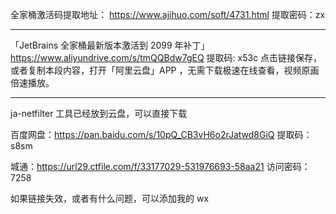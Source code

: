全家桶激活码提取地址：
https://www.ajihuo.com/soft/4731.html
提取密码：zx

---

「JetBrains 全家桶最新版本激活到 2099 年补丁」https://www.aliyundrive.com/s/tmQQBdw7gEQ 提取码: x53c
点击链接保存，或者复制本段内容，打开「阿里云盘」APP ，无需下载极速在线查看，视频原画倍速播放。

---

ja-netfilter 工具已经放到云盘，可以直接下载

百度网盘：https://pan.baidu.com/s/10pQ_CB3vH6o2rJatwd8GiQ
提取码：s8sm

城通：https://url29.ctfile.com/f/33177029-531976693-58aa21
访问密码：7258

如果链接失效，或者有什么问题，可以添加我的 wx
